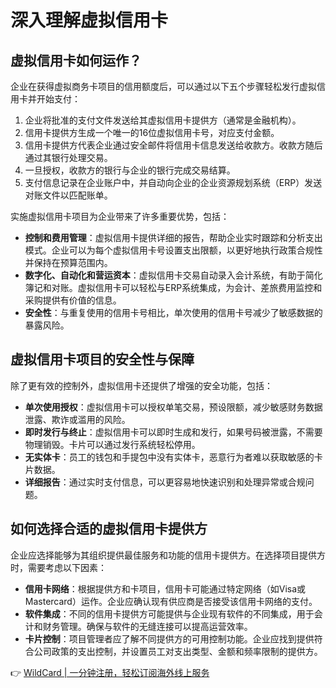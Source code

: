 # 深入理解虚拟信用卡

## 虚拟信用卡如何运作？

企业在获得虚拟商务卡项目的信用额度后，可以通过以下五个步骤轻松发行虚拟信用卡并开始支付：

1. 企业将批准的支付文件发送给其虚拟信用卡提供方（通常是金融机构）。
2. 信用卡提供方生成一个唯一的16位虚拟信用卡号，对应支付金额。
3. 信用卡提供方代表企业通过安全邮件将信用卡信息发送给收款方。收款方随后通过其银行处理交易。
4. 一旦授权，收款方的银行与企业的银行完成交易结算。
5. 支付信息记录在企业账户中，并自动向企业的企业资源规划系统（ERP）发送对账文件以匹配账单。

实施虚拟信用卡项目为企业带来了许多重要优势，包括：

- **控制和费用管理**：虚拟信用卡提供详细的报告，帮助企业实时跟踪和分析支出模式。企业可以为每个虚拟信用卡号设置支出限额，以更好地执行政策合规性并保持在预算范围内。
- **数字化、自动化和营运资本**：虚拟信用卡交易自动录入会计系统，有助于简化簿记和对账。虚拟信用卡可以轻松与ERP系统集成，为会计、差旅费用监控和采购提供有价值的信息。
- **安全性**：与重复使用的信用卡号相比，单次使用的信用卡号减少了敏感数据的暴露风险。

## 虚拟信用卡项目的安全性与保障

除了更有效的控制外，虚拟信用卡还提供了增强的安全功能，包括：

- **单次使用授权**：虚拟信用卡可以授权单笔交易，预设限额，减少敏感财务数据泄露、欺诈或滥用的风险。
- **即时发行与终止**：虚拟信用卡可以即时生成和发行，如果号码被泄露，不需要物理销毁。卡片可以通过发行系统轻松停用。
- **无实体卡**：员工的钱包和手提包中没有实体卡，恶意行为者难以获取敏感的卡片数据。
- **详细报告**：通过实时支付信息，可以更容易地快速识别和处理异常或合规问题。

## 如何选择合适的虚拟信用卡提供方

企业应选择能够为其组织提供最佳服务和功能的信用卡提供方。在选择项目提供方时，需要考虑以下因素：

- **信用卡网络**：根据提供方和卡项目，信用卡可能通过特定网络（如Visa或Mastercard）运作。企业应确认现有供应商是否接受该信用卡网络的支付。
- **软件集成**：不同的信用卡提供方可能提供与企业现有软件的不同集成，用于会计和财务管理。确保与软件的无缝连接可以提高运营效率。
- **卡片控制**：项目管理者应了解不同提供方的可用控制功能。企业应找到提供符合公司政策的支出控制，并设置员工对支出类型、金额和频率限制的提供方。

👉 [WildCard | 一分钟注册，轻松订阅海外线上服务](https://bbtdd.com/WildCard)